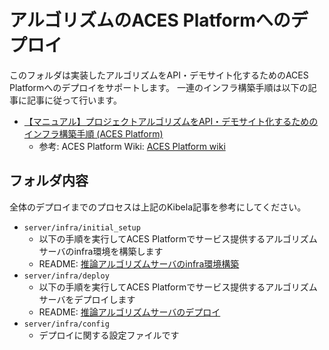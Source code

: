 # アルゴリズムのACES Platformへのデプロイ

このフォルダは実装したアルゴリズムをAPI・デモサイト化するためのACES Platformへのデプロイをサポートします。
一連のインフラ構築手順は以下の記事に記事に従って行います。

- [【マニュアル】プロジェクトアルゴリズムをAPI・デモサイト化するためのインフラ構築手順 (ACES Platform)](https://aces.kibe.la/notes/15646)
  - 参考: ACES Platform Wiki: [ACES Platform wiki](https://aces.kibe.la/notes/15537)

## フォルダ内容

全体のデプロイまでのプロセスは上記のKibela記事を参考にしてください。

- `server/infra/initial_setup`
    - 以下の手順を実行してACES Platformでサービス提供するアルゴリズムサーバのinfra環境を構築します
    - README: [推論アルゴリズムサーバのinfra環境構築](infra/initial_setup/README.md)
- `server/infra/deploy`
    - 以下の手順を実行してACES Platformでサービス提供するアルゴリズムサーバをデプロイします 
    - README: [推論アルゴリズムサーバのデプロイ](infra/deploy/README.md)
- `server/infra/config`
    - デプロイに関する設定ファイルです
